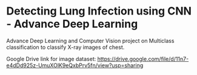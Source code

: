 # Detecting Lung Infection using CNN - Advance Deep Learning
 Advance Deep Learning and Computer Vision project on Multiclass classification to classify X-ray images of chest.

Google Drive link for image dataset:
https://drive.google.com/file/d/11n7-e4dDd925z-UmuXOlK9eQxbPrv5fn/view?usp=sharing